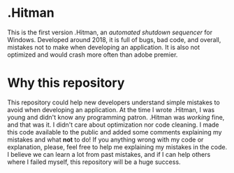 # .Hitman
This is the first version .Hitman, an _automated shutdown sequencer_ for Windows. Developed around 2018, it is full of bugs, bad code, and overall, mistakes not to make when developing an application.
It is also not optimized and would crash more often than adobe premier. 

# Why this repository
This repository could help new developers understand simple mistakes to avoid when developing an application. At the time I wrote .Hitman, I was young and didn't know any programming patron. 
.Hitman was _working_ fine, and that was it. I didn't care about optimization nor code cleaning.
I made this code available to the public and added some comments explaining my mistakes and what **not** to do! If you anything wrong with my code or explanation, please, feel free to help me explaining my mistakes in the code.
I believe we can learn a lot from past mistakes, and if I can help others where I failed myself, this repository will be a huge success.
